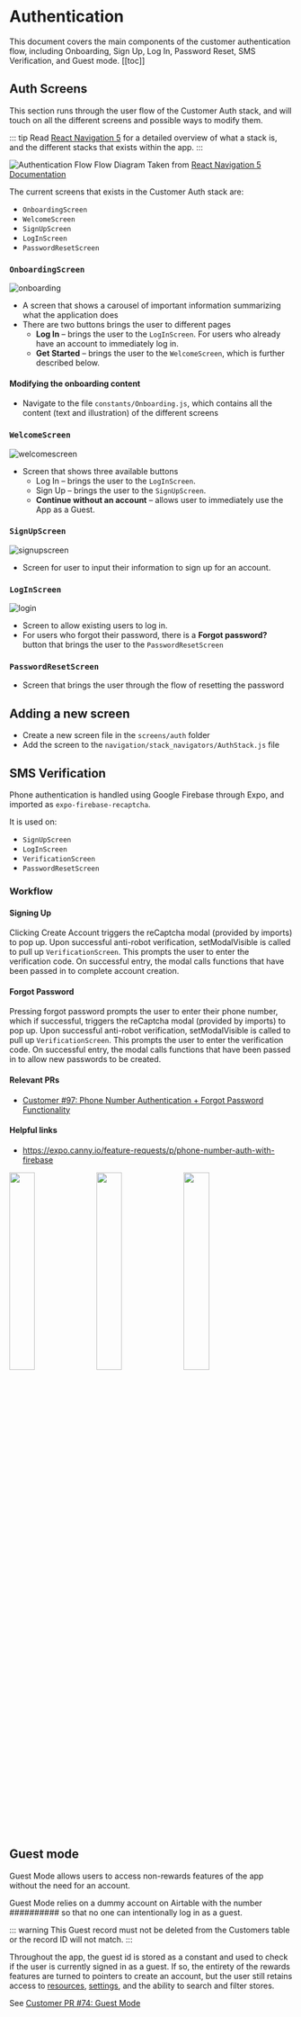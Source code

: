 # Authentication
This document covers the main components of the customer authentication flow, including Onboarding, Sign Up, Log In, Password Reset, SMS Verification, and Guest mode.
[[toc]]

## Auth Screens
This section runs through the user flow of the Customer Auth stack, and will touch on all the different screens and possible ways to modify them.

::: tip
Read [React Navigation 5](./navigation.md) for a detailed overview of what a stack is, and the different stacks that exists within the app.
:::

![Authentication Flow](../assets/navigation/authflow.png)
Flow Diagram Taken from [React Navigation 5 Documentation](./navigation.md)

The current screens that exists in the Customer Auth stack are:
- `OnboardingScreen`
- `WelcomeScreen`
- `SignUpScreen`
- `LogInScreen`
- `PasswordResetScreen`

### `OnboardingScreen`

![onboarding](../assets/customer_auth/onboarding.png)
- A screen that shows a carousel of important information summarizing what the application does
- There are two buttons brings the user to different pages
    - **Log In** – brings the user to the `LogInScreen`. For users who already have an account to immediately log in.
    - **Get Started** – brings the user to the `WelcomeScreen`, which is further described below.

#### Modifying the onboarding content

- Navigate to the file `constants/Onboarding.js`, which contains all the content (text and illustration) of the different screens

### `WelcomeScreen`
![welcomescreen](../assets/customer_auth/welcome.png)

- Screen that shows three available buttons
    - Log In – brings the user to the `LogInScreen`.
    - Sign Up – brings the user to the `SignUpScreen`.
    - **Continue without an account** – allows user to immediately use the App as a Guest.
### `SignUpScreen`

![signupscreen](../assets/customer_auth/signup.png)

- Screen for user to input their information to sign up for an account.

### `LogInScreen`

![login](../assets/customer_auth/login.png)

- Screen to allow existing users to log in.
- For users who forgot their password, there is a **Forgot password?** button that brings the user to the `PasswordResetScreen`

### `PasswordResetScreen`

- Screen that brings the user through the flow of resetting the password

## Adding a new screen

- Create a new screen file in the `screens/auth` folder
- Add the screen to the `navigation/stack_navigators/AuthStack.js` file

## SMS Verification

Phone authentication is handled using Google Firebase through Expo, and imported as `expo-firebase-recaptcha`.

It is used on: 
- `SignUpScreen`
- `LogInScreen`
- `VerificationScreen`
- `PasswordResetScreen`

### Workflow
#### Signing Up
Clicking Create Account triggers the reCaptcha modal (provided by imports) to pop up. Upon successful anti-robot verification, setModalVisible is called to pull up `VerificationScreen`. This prompts the user to enter the verification code. On successful entry, the modal calls functions that have been passed in to complete account creation.

#### Forgot Password
Pressing forgot password prompts the user to enter their phone number, which if successful, triggers the reCaptcha modal (provided by imports) to pop up. Upon successful anti-robot verification, setModalVisible is called to pull up `VerificationScreen`. This prompts the user to enter the verification code. On successful entry, the modal calls functions that have been passed in to allow new passwords to be created.

#### Relevant PRs
- [Customer #97: Phone Number Authentication + Forgot Password Functionality](https://github.com/calblueprint/dccentralkitchen/pull/97)
#### Helpful links
- <https://expo.canny.io/feature-requests/p/phone-number-auth-with-firebase>
  
<img src="../assets/customer_auth/forgotpass.png" width="30%">
<img src="../assets/customer_auth/verifyphone.png" width="30%">
<img src="../assets/customer_auth/newpass.png" width="30%">

## Guest mode
Guest Mode allows users to access non-rewards features of the app without the need for an account.

Guest Mode relies on a dummy account on Airtable with the number ########## so that no one can intentionally log in as a guest.

::: warning
This Guest record must not be deleted from the Customers table or the record ID will not match.
:::

Throughout the app, the guest id is stored as a constant and used to check if the user is currently signed in as a guest. If so, the entirety of the rewards features are turned to pointers to create an account, but the user still retains access to [resources](resources.md), [settings](settings.md), and the ability to search and filter stores.

See [Customer PR #74: Guest Mode](https://github.com/calblueprint/dccentralkitchen/pull/74)
